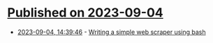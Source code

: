 # [Published on 2023-09-04](index.md)

* [2023-09-04, 14:39:46](https://lobste.rs/s/eg4drx/writing_simple_web_scraper_using_bash) - [Writing a simple web scraper using bash](https://muhammadraza.me/2023/webscraping-in-bash/)
